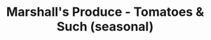 ---
title: "Marshall's Produce - Tomatoes & Such (seasonal)"
url: /apex/marshalls-produce-tomatoes-and-such-seasonal/
shop: farm
---